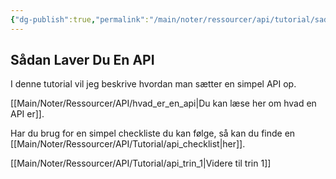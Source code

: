 ```yaml
---
{"dg-publish":true,"permalink":"/main/noter/ressourcer/api/tutorial/sadan-laver-du-en-api/","title":"Intro til API","tags":["ressource","API","Web Api","Tutorial"],"created":"2024-08-16T11:12:37.814+02:00"}
---
```



## Sådan Laver Du En API

I denne tutorial vil jeg beskrive hvordan man sætter en simpel API op.

[[Main/Noter/Ressourcer/API/hvad_er_en_api\|Du kan læse her om hvad en API er]].

Har du brug for en simpel checkliste du kan følge, så kan du finde en
[[Main/Noter/Ressourcer/API/Tutorial/api_checklist\|her]].

[[Main/Noter/Ressourcer/API/Tutorial/api_trin_1\|Videre til trin 1]]
